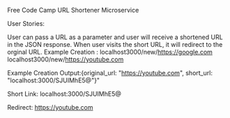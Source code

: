 Free Code Camp URL Shortener Microservice

User Stories:

User can pass a URL as a parameter and user will receive a shortened URL in the JSON response.
When user visits the short URL, it will redirect to the orginal URL.
Example Creation :
localhost3000/new/https://google.com
localhost3000/new/https://youtube.com

Example Creation Output:{original_url: "https://youtube.com", short_url: "localhost:3000/SJUIMhE5@"}"

Short Link:
localhost:3000/SJUIMhE5@

Redirect:
https://youtube.com
